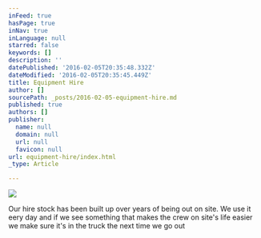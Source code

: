 ```yaml
---
inFeed: true
hasPage: true
inNav: true
inLanguage: null
starred: false
keywords: []
description: ''
datePublished: '2016-02-05T20:35:48.332Z'
dateModified: '2016-02-05T20:35:45.449Z'
title: Equipment Hire
author: []
sourcePath: _posts/2016-02-05-equipment-hire.md
published: true
authors: []
publisher:
  name: null
  domain: null
  url: null
  favicon: null
url: equipment-hire/index.html
_type: Article

---
```

![](https://the-grid-user-content.s3-us-west-2.amazonaws.com/b0d2d192-d3a0-4605-9b0a-bed756156435.JPG)

Our hire stock has been built up over years of being out on site. We use it eery day and if we see something that makes the crew on site's life easier we make sure it's in the truck the next time we go out